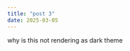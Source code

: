 ```yaml
---
title: "post 3"
date: 2025-03-05
---
```


why is this not rendering as dark theme

<!-- # testing headings
## and subheadings
### and soforth
_italics_
`(formatting == code) == True`

regular text as well

    1. numbered
    2. list
    3. did not work -->